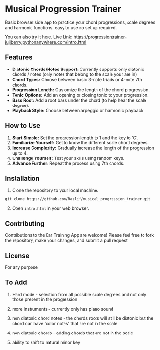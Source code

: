# Musical Progression Trainer

Basic browser side app to practice your chord progressions, scale degrees and harmonic functions.
easy to use no set up required.

You can also try it here.
Live Link: https://progressiontrainer-jujiberry.pythonanywhere.com/intro.html

## Features

- **Diatonic Chords/Notes Support:** Currently supports only diatonic chords / notes (only notes that belong to the scale your are in)
- **Chord Types:** Choose between basic 3-note triads or 4-note 7th chords.
- **Progression Length:** Customize the length of the chord progression.
- **Tonic Options:** Add an opening or closing tonic to your progression.
- **Bass Root:** Add a root bass under the chord (to help hear the scale degree).
- **Playback Style:** Choose between arpeggio or harmonic playback.

## How to Use

1. **Start Simple:** Set the progression length to 1 and the key to 'C'.
2. **Familiarize Yourself:** Get to know the different scale chord degrees.
3. **Increase Complexity:** Gradually increase the length of the progression up to 4.
4. **Challenge Yourself:** Test your skills using random keys.
5. **Advance Further:** Repeat the process using 7th chords.

## Installation

1. Clone the repository to your local machine.

```
git clone https://github.com/Razlif/musical_progression_trainer.git
```

2. Open `intro.html` in your web browser.

## Contributing

Contributions to the Ear Training App are welcome! Please feel free to fork the repository, make your changes, and submit a pull request.

## License

For any purpose

## To Add

1. Hard mode - selection from all possible scale degrees and not only those present in the progression

2. more instruments - currently only has piano sound

3. non diatonic chord notes - the chords roots will still be diatonic but the chord can have 'color notes' that are not in the scale

4. non diatonic chords - adding chords that are not in the scale

5. ability to shift to natural minor key



